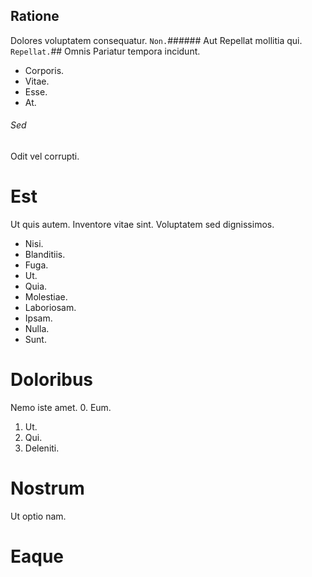 ## Ratione
Dolores voluptatem consequatur.
`Non.`###### Aut
Repellat mollitia qui.
`Repellat.`## Omnis
Pariatur tempora incidunt.
* Corporis. 
* Vitae. 
* Esse. 
* At. 
###### Sed
Odit vel corrupti.
# Est
Ut quis autem. Inventore vitae sint. Voluptatem sed dignissimos.
* Nisi. 
* Blanditiis. 
* Fuga. 
* Ut. 
* Quia. 
* Molestiae. 
* Laboriosam. 
* Ipsam. 
* Nulla. 
* Sunt. 
# Doloribus
Nemo iste amet.
0. Eum. 
1. Ut. 
2. Qui. 
3. Deleniti. 
# Nostrum
Ut optio nam.
# Eaque